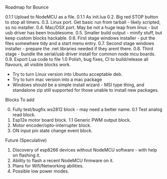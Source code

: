 Roadmap for Bounce

0.1.1 Upload to NodeMCU as a file.
0.1.1 As init.lua
0.2. Big red STOP button to stop all timers.
0.3. Linux port. Get basic run from tarball - likely scripted, so no installer.
0.4. Mac/OSX port. May be not a huge leap from linux - but usb driver has been troublesome.
0.5. Smaller build output - minify stuff, but keep custom blocks hackable.
0.6. First stage windows installer - put the files somewhere tidy and a start menu entry.
0.7. Second stage windows installer - prepare the .net libraries needed if they arent there.
0.8. Third stage - bundle the serial/usb driver install for common node mcu boards.
0.9. Export Lua code to file
1.0 Polish, bug fixes, CI to build/release all flavours, all visible blocks work.
* Try to turn Linux version into Ubuntu acceptable deb.
* Try to turn mac version into a mac package
* Windows should be a simple install wizard - MSI type thing, and standalone zip still supported for those unable to install new packages.

Blocks To add

0. Fully test/bugfix ws2812 block - may need a better name.
0.1 Test analog read block.
1. Esp12e motor board block.
1.1 Generic PWM output block.
2. Motor encoder/opto-interrupter block.
3. ON input pin state change event block.

Future (Speculative)

1. Discovery of esp8266 devices without NodeMCU software - with help on flashing it.
2. Ability to flash a recent NodeMCU firmware on it.
3. Plans for Wifi/Networking abilities.
4. Possible low power modes.
